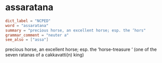 # assaratana

``` toml
dict_label = "NCPED"
word = "assaratana"
summary = "precious horse, an excellent horse; esp. the ‘hors"
grammar_comment = "neuter a"
see_also = ["assa"]
```

precious horse, an excellent horse; esp. the ‘horse\-treasure ‘ (one of the seven ratanas of a cakkavatti(n) king)

